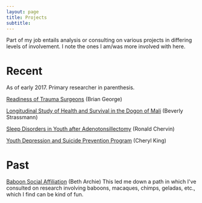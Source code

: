```yaml
---
layout: page
title: Projects
subtitle: 
---
```



Part of my job entails analysis or consulting on various projects in differing levels of involvement. I note the ones I am/was more involved with here.

# Recent

As of early 2017. Primary researcher in parenthesis.

[Readiness of Trauma Surgeons](http://www.procedurallearning.org/about/team/53-george) (Brian George)

[Longitudinal Study of Health and Survival in the Dogon of Mali](http://sites.lsa.umich.edu/bis/research/) (Beverly Strassmann)

[Sleep Disorders in Youth after Adenotonsillectomy](https://www.researchgate.net/profile/Ronald_Chervin) (Ronald Chervin)

[Youth Depression and Suicide Prevention Program](https://sites.lsa.umich.edu/king-lab/) (Cheryl King)



# Past


[Baboon Social Affiliation](http://rspb.royalsocietypublishing.org/content/281/1793/20141261.short) (Beth Archie) This led me down a path in which I've consulted on research involving baboons, macaques, chimps, geladas, etc., which I find can be kind of fun.